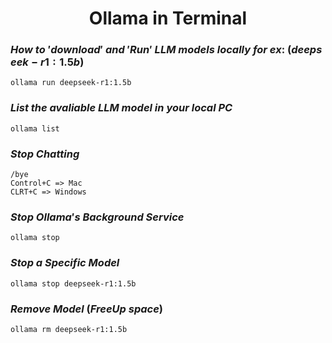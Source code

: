 <h1 align = center>Ollama in Terminal </h1>

### $How\ to\ 'download'\ and\ 'Run'\ LLM\ models\ locally\ for\ ex:\ (deepseek-r1:1.5b)$
```
ollama run deepseek-r1:1.5b
```
### $List\ the\ avaliable\ LLM\ model\ in\ your\ local\ PC$
```
ollama list
```
### $Stop\ Chatting$
```
/bye
Control+C => Mac
CLRT+C => Windows
```
### $Stop\ Ollama's\ Background\ Service$
```
ollama stop
```
### $Stop\ a\ Specific\ Model$
```
ollama stop deepseek-r1:1.5b
```
### $Remove\ Model\ (FreeUp\ space)$
```
ollama rm deepseek-r1:1.5b
```
